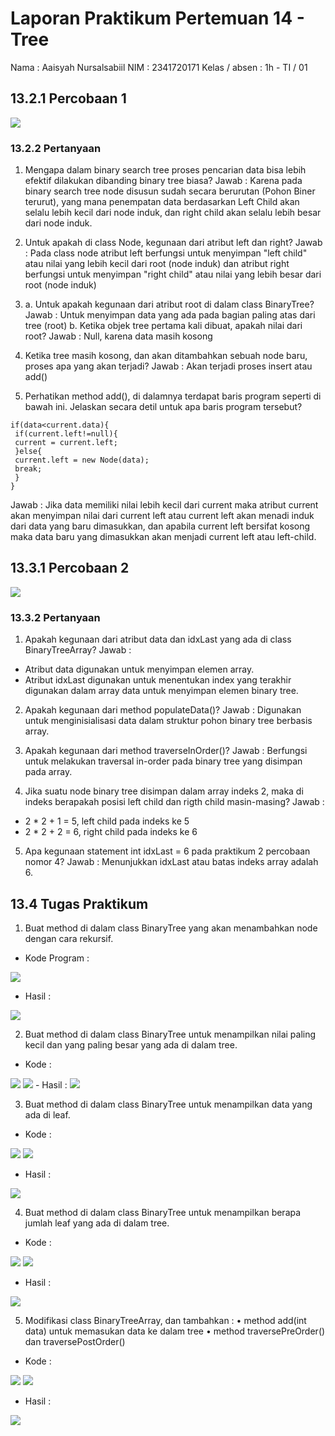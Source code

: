 # Laporan Praktikum Pertemuan 14 - Tree
Nama            : Aaisyah Nursalsabiil 
NIM             : 2341720171
Kelas / absen   : 1h - TI / 01

## 13.2.1 Percobaan 1
<img src="percobaan1.png">

### 13.2.2 Pertanyaan
1. Mengapa dalam binary search tree proses pencarian data bisa lebih efektif dilakukan dibanding binary tree biasa?
Jawab :
Karena pada binary search tree node disusun sudah secara berurutan (Pohon Biner terurut), yang mana penempatan data berdasarkan Left Child akan selalu lebih kecil dari node induk, dan right child akan selalu lebih besar dari node induk.

2. Untuk apakah di class Node, kegunaan dari atribut left dan right?
Jawab : 
Pada class node atribut left berfungsi untuk menyimpan "left child" atau nilai yang lebih kecil dari root (node induk) dan atribut right berfungsi untuk menyimpan "right child" atau nilai yang lebih besar dari root (node induk)

3. a. Untuk apakah kegunaan dari atribut root di dalam class BinaryTree?
    Jawab :
    Untuk menyimpan data yang ada pada bagian paling atas dari tree (root)
    b. Ketika objek tree pertama kali dibuat, apakah nilai dari root?
    Jawab :
    Null, karena data masih kosong
4. Ketika tree masih kosong, dan akan ditambahkan sebuah node baru, proses apa yang akan terjadi?
Jawab : 
Akan terjadi proses insert atau add()

5. Perhatikan method add(), di dalamnya terdapat baris program seperti di bawah ini. Jelaskan 
secara detil untuk apa baris program tersebut?
``` 
if(data<current.data){
 if(current.left!=null){
 current = current.left;
 }else{
 current.left = new Node(data);
 break;
 }
} 
```
Jawab : 
Jika data memiliki nilai lebih kecil dari current maka atribut current akan menyimpan nilai dari current left atau current left akan menadi induk dari data yang baru dimasukkan, dan apabila current left bersifat kosong maka data baru yang dimasukkan akan menjadi current left atau left-child.

## 13.3.1 Percobaan 2
<img src="percobaan2.png">

### 13.3.2 Pertanyaan
1. Apakah kegunaan dari atribut data dan idxLast yang ada di class BinaryTreeArray?
Jawab : 
- Atribut data digunakan untuk menyimpan elemen array.
- Atribut idxLast digunakan untuk menentukan index yang terakhir digunakan dalam array data untuk menyimpan elemen binary tree.

2. Apakah kegunaan dari method populateData()?
Jawab : 
Digunakan untuk menginisialisasi data dalam struktur pohon binary tree berbasis array.

3. Apakah kegunaan dari method traverseInOrder()?
Jawab : 
Berfungsi untuk melakukan traversal in-order pada binary tree yang disimpan pada array.

4. Jika suatu node binary tree disimpan dalam array indeks 2, maka di indeks berapakah posisi
left child dan rigth child masin-masing?
Jawab :
- 2 * 2 + 1 = 5, left child pada indeks ke 5
- 2 * 2 + 2 = 6, right child pada indeks ke 6

5. Apa kegunaan statement int idxLast = 6 pada praktikum 2 percobaan nomor 4?
Jawab : 
Menunjukkan idxLast atau batas indeks array adalah 6.

## 13.4 Tugas Praktikum
1. Buat method di dalam class BinaryTree yang akan menambahkan node dengan cara rekursif.
- Kode Program :
<img src="Kode_Tugas1.png">

- Hasil :
<img src="Hasil_Tugas1.png">

2. Buat method di dalam class BinaryTree untuk menampilkan nilai paling kecil dan yang paling besar yang ada di dalam tree.
- Kode :
<img src="Kode_Tugas2.png">
<img src="Kodemain_Tugas2.png">
- Hasil :
<img src="Hasil_Tugas2.png">

3. Buat method di dalam class BinaryTree untuk menampilkan data yang ada di leaf.
- Kode :
<img src="Kode_Tugas3.png">
<img src="Kodemain_Tugas3.png">

- Hasil :
<img src="Hasil_Tugas3.png">

4. Buat method di dalam class BinaryTree untuk menampilkan berapa jumlah leaf yang ada di dalam tree.
- Kode :
<img src="Kode_Tugas4.png">
<img src="Kodemain_Tugas4.png">

- Hasil :
<img src="Hasil_Tugas4.png">

5. Modifikasi class BinaryTreeArray, dan tambahkan :
• method add(int data) untuk memasukan data ke dalam tree
• method traversePreOrder() dan traversePostOrder()
- Kode :
<img src="Kode_Tugas5.png">
<img src="Kodemain_Tugas5.png">

- Hasil :
<img src="Hasil_Tugas5.png">